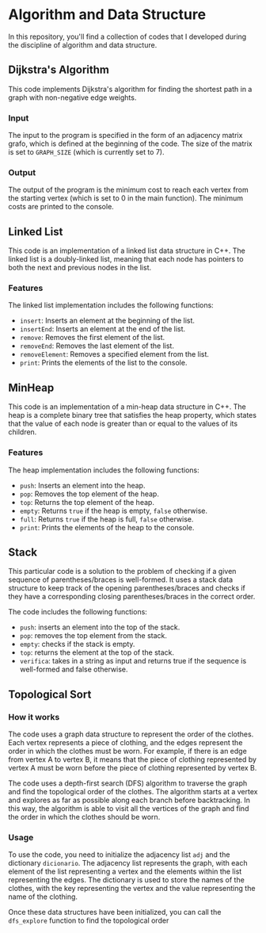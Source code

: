 # Algorithm and Data Structure

In this repository, you'll find a collection of codes that I developed during the discipline of algorithm and data structure.

## Dijkstra's Algorithm
This code implements Dijkstra's algorithm for finding the shortest path in a graph with non-negative edge weights.

### Input
The input to the program is specified in the form of an adjacency matrix grafo, which is defined at the beginning of the code. The size of the matrix is set to `GRAPH_SIZE` (which is currently set to 7).

### Output
The output of the program is the minimum cost to reach each vertex from the starting vertex (which is set to 0 in the main function). The minimum costs are printed to the console.

## Linked List
This code is an implementation of a linked list data structure in C++. The linked list is a doubly-linked list, meaning that each node has pointers to both the next and previous nodes in the list.

### Features
The linked list implementation includes the following functions:

- `insert`: Inserts an element at the beginning of the list. <br>
- `insertEnd`: Inserts an element at the end of the list. <br>
- `remove`: Removes the first element of the list. <br>
- `removeEnd`: Removes the last element of the list. <br>
- `removeElement`: Removes a specified element from the list. <br>
- `print`: Prints the elements of the list to the console. <br>

## MinHeap
This code is an implementation of a min-heap data structure in C++. The heap is a complete binary tree that satisfies the heap property, which states that the value of each node is greater than or equal to the values of its children.

### Features
The heap implementation includes the following functions:

- `push`: Inserts an element into the heap.
- `pop`: Removes the top element of the heap.
- `top`: Returns the top element of the heap.
- `empty`: Returns `true` if the heap is empty, `false` otherwise.
- `full`: Returns `true` if the heap is full, `false` otherwise.
- `print`: Prints the elements of the heap to the console.

## Stack
This particular code is a solution to the problem of checking if a given sequence of parentheses/braces is well-formed. It uses a stack data structure to keep track of the opening parentheses/braces and checks if they have a corresponding closing parentheses/braces in the correct order.

The code includes the following functions:

- `push`: inserts an element into the top of the stack.
- `pop`: removes the top element from the stack.
- `empty`: checks if the stack is empty.
- `top`: returns the element at the top of the stack.
- `verifica`: takes in a string as input and returns true if the sequence is well-formed and false otherwise.

## Topological Sort

### How it works
The code uses a graph data structure to represent the order of the clothes. Each vertex represents a piece of clothing, and the edges represent the order in which the clothes must be worn. For example, if there is an edge from vertex A to vertex B, it means that the piece of clothing represented by vertex A must be worn before the piece of clothing represented by vertex B.

The code uses a depth-first search (DFS) algorithm to traverse the graph and find the topological order of the clothes. The algorithm starts at a vertex and explores as far as possible along each branch before backtracking. In this way, the algorithm is able to visit all the vertices of the graph and find the order in which the clothes should be worn.

### Usage
To use the code, you need to initialize the adjacency list `adj` and the dictionary `dicionario`. The adjacency list represents the graph, with each element of the list representing a vertex and the elements within the list representing the edges. The dictionary is used to store the names of the clothes, with the key representing the vertex and the value representing the name of the clothing.

Once these data structures have been initialized, you can call the `dfs_explore` function to find the topological order
